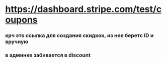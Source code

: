 # https://dashboard.stripe.com/test/coupons
### крч это ссылка для создания скидкок, из нее беретс ID и вручную
### в админке забивается в discount 
